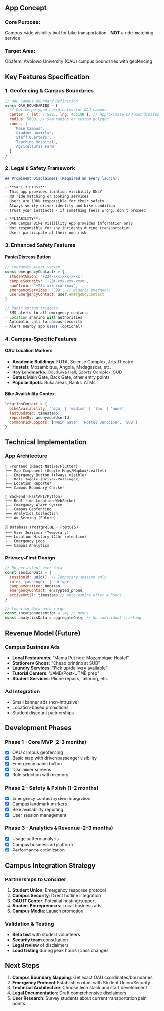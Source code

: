 ## App Concept

### **Core Purpose**: 
Campus-wide visibility tool for bike transportation - **NOT** a ride-matching service

### **Target Area**: 
Obafemi Awolowo University (OAU) campus boundaries with geofencing

## Key Features Specification

### 1. **Geofencing & Campus Boundaries**
```javascript
// OAU Campus Boundary Definition
const OAU_BOUNDARIES = {
  // Define polygon coordinates for OAU campus
  center: { lat: 7.5227, lng: 4.5198 }, // Approximate OAU coordinates
  radius: 5000, // 5km radius or custom polygon
  zones: [
    'Main Campus',
    'Student Hostels', 
    'Staff Quarters',
    'Teaching Hospital',
    'Agricultural Farm'
  ]
}
```

### 2. **Legal & Safety Framework**
```markdown
## Prominent Disclaimers (Required on every launch):

⚠️ **SAFETY FIRST**: 
- This app provides location visibility ONLY
- NO ride matching or booking services
- Users are 100% responsible for their safety
- Always verify driver identity and bike condition
- Trust your instincts - if something feels wrong, don't proceed

⚠️ **LIABILITY**: 
- OAU Campus Bike Visibility App provides information only
- Not responsible for any incidents during transportation
- Users participate at their own risk
```

### 3. **Enhanced Safety Features**

#### **Panic/Distress Button**
```javascript
// Emergency Alert System
const emergencyContacts = {
  studentUnion: '+234-xxx-xxx-xxxx',
  campusSecurity: '+234-xxx-xxx-xxxx', 
  oauClinic: '+234-xxx-xxx-xxxx',
  emergencyServices: '199', // Nigeria emergency
  userEmergencyContact: user.emergencyContact
}

// Panic button triggers:
- SMS alerts to all emergency contacts
- Location sharing with authorities
- Automatic call to campus security
- Alert nearby app users (optional)
```

### 4. **Campus-Specific Features**

#### **OAU Location Markers**
- **Academic Buildings**: FUTA, Science Complex, Arts Theatre
- **Hostels**: Mozambique, Angola, Madagascar, etc.
- **Key Landmarks**: Oduduwa Hall, Sports Complex, SUB
- **Gates**: Main Gate, Back Gate, other entry points
- **Popular Spots**: Buka areas, Banks, ATMs

#### **Bike Availability Context**
```javascript
locationContext = {
  bikeAvailability: 'high' | 'medium' | 'low' | 'none',
  lastUpdated: timestamp,
  reportedBy: anonymousUserId,
  commonPickupSpots: ['Main Gate', 'Hostel Junction', 'SUB']
}
```

## Technical Implementation

### **App Architecture**
```
📱 Frontend (React Native/Flutter)
├── Map Component (Google Maps/Mapbox/Leaflet)
├── Emergency Button (Always visible)
├── Role Toggle (Driver/Passenger)
├── Location Reporter
└── Campus Boundary Checker

🔧 Backend (FastAPI/Python)
├── Real-time Location WebSocket
├── Emergency Alert System
├── Campus Geofencing
├── Analytics Collection
└── Ad Serving (Future)

🗄️ Database (PostgreSQL + PostGIS)
├── User Sessions (Temporary)
├── Location History (24hr retention)
├── Emergency Logs
└── Campus Analytics
```

### **Privacy-First Design**
```javascript
// No persistent user data
const sessionData = {
  sessionId: uuid(), // Temporary session only
  role: 'passenger' | 'driver',
  campusVerified: boolean,
  emergencyContact: encrypted_phone,
  activeUntil: timestamp // Auto-expire after 4 hours
}

// Location data auto-purge
const locationRetention = 24; // hours
const analyticsData = aggregateOnly; // No individual tracking
```

## Revenue Model (Future)

### **Campus Business Ads**
- **Local Restaurants**: "Mama Put near Mozambique Hostel"
- **Stationery Shops**: "Cheap printing at SUB"
- **Laundry Services**: "Pick up/delivery available"
- **Tutorial Centers**: "JAMB/Post-UTME prep"
- **Student Services**: Phone repairs, tailoring, etc.

### **Ad Integration**
- Small banner ads (non-intrusive)
- Location-based promotions
- Student discount partnerships

## Development Phases

### **Phase 1 - Core MVP (2-3 months)**
- [x] OAU campus geofencing
- [x] Basic map with driver/passenger visibility
- [x] Emergency panic button
- [x] Disclaimer screens
- [x] Role selection with memory

### **Phase 2 - Safety & Polish (1-2 months)**
- [x] Emergency contact system integration
- [x] Campus landmark markers
- [x] Bike availability reporting
- [x] User session management

### **Phase 3 - Analytics & Revenue (2-3 months)**
- [x] Usage pattern analysis
- [x] Campus business ad platform
- [x] Performance optimization

## Campus Integration Strategy

### **Partnerships to Consider**
1. **Student Union**: Emergency response protocol
2. **Campus Security**: Direct hotline integration  
3. **OAU IT Center**: Potential hosting/support
4. **Student Entrepreneurs**: Local business ads
5. **Campus Media**: Launch promotion

### **Validation & Testing**
- **Beta test** with student volunteers
- **Security team** consultation
- **Legal review** of disclaimers
- **Load testing** during peak hours (class changes)

## Next Steps

1. **Campus Boundary Mapping**: Get exact OAU coordinates/boundaries
2. **Emergency Protocol**: Establish contact with Student Union/Security
3. **Technical Architecture**: Choose tech stack and start development
4. **Legal Documentation**: Draft comprehensive disclaimers
5. **User Research**: Survey students about current transportation pain points